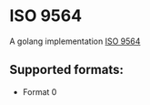 # ISO 9564

A golang implementation [ISO 9564](https://en.wikipedia.org/wiki/ISO_9564)

## Supported formats:
* Format 0